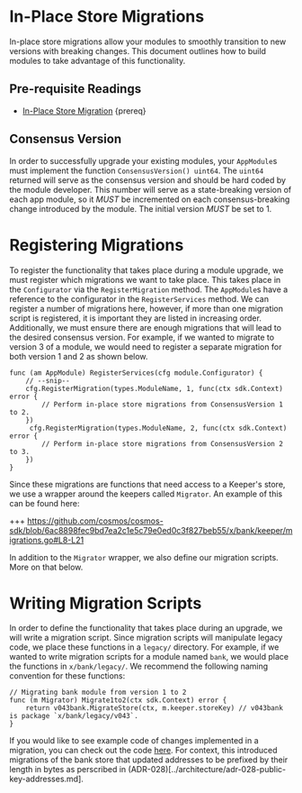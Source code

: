 <!--
order: 13
-->

# In-Place Store Migrations

In-place store migrations allow your modules to smoothly transition to new versions with breaking changes. This document outlines how to build modules to take advantage of this functionality. 
## Pre-requisite Readings

- [In-Place Store Migration](../core-concepts/upgrade.md) {prereq}
## Consensus Version

In order to successfully upgrade your existing modules, your `AppModule`s must implement the function `ConsensusVersion() uint64`. The `uint64` returned will serve as the consensus version and should be hard coded by the module developer. This number will serve as a state-breaking version of each app module, so it *MUST* be incremented on each consensus-breaking change introduced by the module. The initial version *MUST* be set to 1.

# Registering Migrations

To register the functionality that takes place during a module upgrade, we must register which migrations we want to take place. This takes place in the `Configurator` via the `RegisterMigration` method. The `AppModule`s have a reference to the configurator in the `RegisterServices` method. We can register a number of migrations here, however, if more than one migration script is registered, it is important they are listed in increasing order. Additionally, we must ensure there are enough migrations that will lead to the desired consensus version. For example, if we wanted to migrate to version 3 of a module, we would need to register a separate migration for both version 1 and 2 as shown below.

```golang
func (am AppModule) RegisterServices(cfg module.Configurator) {
    // --snip--
    cfg.RegisterMigration(types.ModuleName, 1, func(ctx sdk.Context) error {
        // Perform in-place store migrations from ConsensusVersion 1 to 2.
    })
     cfg.RegisterMigration(types.ModuleName, 2, func(ctx sdk.Context) error {
        // Perform in-place store migrations from ConsensusVersion 2 to 3.
    })
}
```

Since these migrations are functions that need access to a Keeper's store, we use a wrapper around the keepers called `Migrator`. An example of this can be found here:

+++ https://github.com/cosmos/cosmos-sdk/blob/6ac8898fec9bd7ea2c1e5c79e0ed0c3f827beb55/x/bank/keeper/migrations.go#L8-L21

In addition to the `Migrator` wrapper, we also define our migration scripts. More on that below.

# Writing Migration Scripts

In order to define the functionality that takes place during an upgrade, we will write a migration script. Since migration scripts will manipulate legacy code, we place these functions in a `legacy/` directory. For example, if we wanted to write migration scripts for a module named `bank`, we would place the functions in `x/bank/legacy/`. We recommend the following naming convention for these functions:

```golang
// Migrating bank module from version 1 to 2
func (m Migrator) Migrate1to2(ctx sdk.Context) error {
	return v043bank.MigrateStore(ctx, m.keeper.storeKey) // v043bank is package `x/bank/legacy/v043`.
}
```

If you would like to see example code of changes implemented in a migration, you can check out the code [here](https://github.com/cosmos/cosmos-sdk/blob/36f68eb9e041e20a5bb47e216ac5eb8b91f95471/x/bank/legacy/v043/store.go#L41-L62). For context, this introduced migrations of the bank store that updated addresses to be prefixed by their length in bytes as perscribed in (ADR-028)[../architecture/adr-028-public-key-addresses.md].
